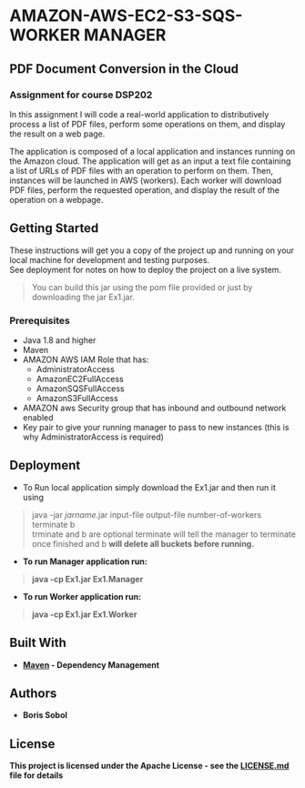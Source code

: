 # AMAZON-AWS-EC2-S3-SQS-WORKER MANAGER
## PDF Document Conversion in the Cloud
### Assignment for course DSP202

In this assignment I will code a real-world application to distributively process a list of PDF files, perform some operations on them, and display the result on a web page. 

The application is composed of a local application and instances running on the Amazon cloud. The application will get as an input a text file containing a list of URLs of PDF files with an operation to perform on them. Then, instances will be launched in AWS (workers). Each worker will download PDF files, perform the requested operation, and display the result of the operation on a webpage.

## Getting Started

These instructions will get you a copy of the project up and running on your local machine for development and testing purposes.  
See deployment for notes on how to deploy the project on a live system.
> You can build this jar using the pom file provided or just by downloading the jar Ex1.jar.

### Prerequisites

* Java 1.8 and higher  
* Maven
* AMAZON AWS IAM Role that has:
  * AdministratorAccess
  * AmazonEC2FullAccess
  * AmazonSQSFullAccess
  * AmazonS3FullAccess
* AMAZON aws Security group that has inbound and outbound network enabled
* Key pair to give your running manager to pass to new instances (this is why AdministratorAccess is required)


## Deployment

* To Run local application simply download the Ex1.jar and then run it using  
> java -jar *jarname*.jar input-file output-file number-of-workers terminate b  
trminate and b are optional terminate will tell the manager to terminate once finished and b <b> will delete all buckets before running.
* To run Manager application run:
> java -cp Ex1.jar Ex1.Manager
* To run Worker application run:
> java -cp Ex1.jar Ex1.Worker

## Built With
* [Maven](https://maven.apache.org/) - Dependency Management

## Authors

* **Boris Sobol**

## License

This project is licensed under the Apache License - see the [LICENSE.md](LICENSE.md) file for details
